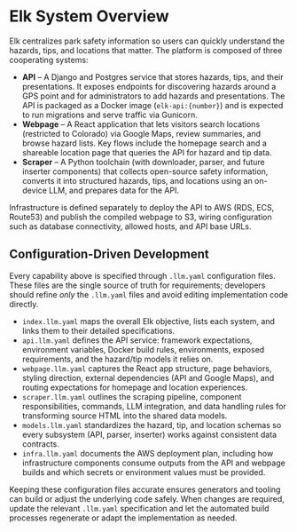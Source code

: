 # Elk System Overview

Elk centralizes park safety information so users can quickly understand the hazards, tips, and locations that matter. The platform is composed of three cooperating systems:

- **API** – A Django and Postgres service that stores hazards, tips, and their presentations. It exposes endpoints for discovering hazards around a GPS point and for administrators to add hazards and presentations. The API is packaged as a Docker image (`elk-api:{number}`) and is expected to run migrations and serve traffic via Gunicorn.
- **Webpage** – A React application that lets visitors search locations (restricted to Colorado) via Google Maps, review summaries, and browse hazard lists. Key flows include the homepage search and a shareable location page that queries the API for hazard and tip data.
- **Scraper** – A Python toolchain (with downloader, parser, and future inserter components) that collects open-source safety information, converts it into structured hazards, tips, and locations using an on-device LLM, and prepares data for the API.

Infrastructure is defined separately to deploy the API to AWS (RDS, ECS, Route53) and publish the compiled webpage to S3, wiring configuration such as database connectivity, allowed hosts, and API base URLs.

## Configuration-Driven Development

Every capability above is specified through `.llm.yaml` configuration files. These files are the single source of truth for requirements; developers should refine *only* the `.llm.yaml` files and avoid editing implementation code directly.

- `index.llm.yaml` maps the overall Elk objective, lists each system, and links them to their detailed specifications.
- `api.llm.yaml` defines the API service: framework expectations, environment variables, Docker build rules, environments, exposed requirements, and the hazard/tip models it relies on.
- `webpage.llm.yaml` captures the React app structure, page behaviors, styling direction, external dependencies (API and Google Maps), and routing expectations for homepage and location experiences.
- `scraper.llm.yaml` outlines the scraping pipeline, component responsibilities, commands, LLM integration, and data handling rules for transforming source HTML into the shared data models.
- `models.llm.yaml` standardizes the hazard, tip, and location schemas so every subsystem (API, parser, inserter) works against consistent data contracts.
- `infra.llm.yaml` documents the AWS deployment plan, including how infrastructure components consume outputs from the API and webpage builds and which secrets or environment values must be provided.

Keeping these configuration files accurate ensures generators and tooling can build or adjust the underlying code safely. When changes are required, update the relevant `.llm.yaml` specification and let the automated build processes regenerate or adapt the implementation as needed.
